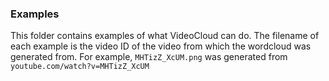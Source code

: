 ### Examples
This folder contains examples of what VideoCloud can do. The filename of each example is the video ID of the video from which the wordcloud was generated from. For example, `MHTizZ_XcUM.png` was generated from `youtube.com/watch?v=MHTizZ_XcUM`

